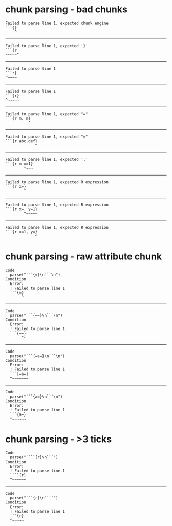 # chunk parsing - bad chunks

    Failed to parse line 1, expected chunk engine
    ```{}
        ^
    

---

    Failed to parse line 1, expected '}'
    ```{r
    ~~~~~^
    

---

    Failed to parse line 1
    ```r}
    ^~~~~
    

---

    Failed to parse line 1
    ```{r}
    ^~~~~~
    

---

    Failed to parse line 1, expected "="
    ```{r m, m}
              ^
    

---

    Failed to parse line 1, expected "="
    ```{r abc.def}
                 ^
    

---

    Failed to parse line 1, expected ','
    ```{r m x=1}
            ^~~~
    

---

    Failed to parse line 1, expected R expression
    ```{r x=}
            ^
    

---

    Failed to parse line 1, expected R expression
    ```{r x=, y=1}
            ^~~~~~
    

---

    Failed to parse line 1, expected R expression
    ```{r x=1, y=}
                 ^
    

# chunk parsing - raw attribute chunk

    Code
      parse("```{=}\n```\n")
    Condition
      Error:
      ! Failed to parse line 1
      ```{=}
           ^

---

    Code
      parse("```{==}\n```\n")
    Condition
      Error:
      ! Failed to parse line 1
      ```{==}
           ^~

---

    Code
      parse("```{=a=}\n```\n")
    Condition
      Error:
      ! Failed to parse line 1
      ```{=a=}
      ^~~~~~~~

---

    Code
      parse("```{a=}\n```\n")
    Condition
      Error:
      ! Failed to parse line 1
      ```{a=}
      ^~~~~~~

# chunk parsing - >3 ticks

    Code
      parse("````{r}\n```")
    Condition
      Error:
      ! Failed to parse line 1
      ````{r}
      ^~~~~~~

---

    Code
      parse("```{r}\n````")
    Condition
      Error:
      ! Failed to parse line 1
      ```{r}
      ^~~~~~

